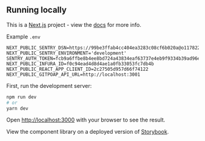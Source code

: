 
## Running locally
This is a [Next.js](https://nextjs.org/) project - view the [docs](https://nextjs.org/docs/getting-started) for more info.

Example `.env`
```
NEXT_PUBLIC_SENTRY_DSN=https://99be3ffab4cc404ea3283c08cf6b020a@o1178229.ingest.sentry.io/6289197
NEXT_PUBLIC_SENTRY_ENVIRONMENT='development'
SENTRY_AUTH_TOKEN=fcb9a6ffbe8b4ee8bd724a43834eaf63737e4eb9f9334b39ad96ead41cc5a906
NEXT_PUBLIC_INFURA_ID=f0c94ead4d8d4ae1a0fb33053fc7db4b
NEXT_PUBLIC_REACT_APP_CLIENT_ID=2c27505d957d66f74122
NEXT_PUBLIC_GITPOAP_API_URL=http://localhost:3001
```

First, run the development server:

```bash
npm run dev
# or
yarn dev
```

Open [http://localhost:3000](http://localhost:3000) with your browser to see the result.

View the component library on a deployed version of [Storybook](https://gitpoap-fe-storybook.vercel.app/?path=/story/button--primary0).